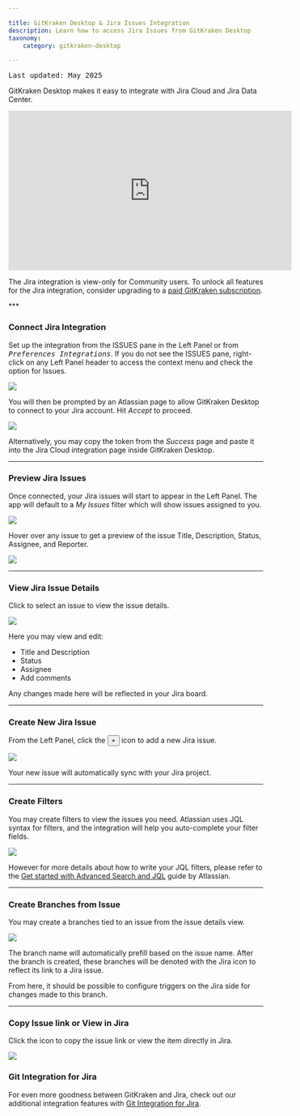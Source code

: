 ```yaml
---

title: GitKraken Desktop & Jira Issues Integration
description: Learn how to access Jira Issues from GitKraken Desktop
taxonomy:
    category: gitkraken-desktop

---
```

<kbd>Last updated: May 2025</kbd>

GitKraken Desktop makes it easy to integrate with Jira Cloud and Jira Data Center.

<div class='embed-container embed-container--16-9'>
    <iframe width="560" height="315" src="https://www.youtube.com/embed/On83cso-w3U" frameborder="0" allowfullscreen></iframe>
</div>

<div class='callout callout--basic'>
    <p>The Jira integration is view-only for Community users. To unlock all features for the Jira integration, consider upgrading to a <a href="https://gitkraken.com/pricing?source=help_center&product=gitkraken">paid GitKraken subscription</a>.</p>
</div>
***

### Connect Jira Integration

Set up the integration from the ISSUES pane in the Left Panel or from <kbd><i>Preferences    <i class='fa fa-caret-right'></i>     Integrations</i></kbd>. If you do not see the ISSUES pane, right-click on any Left Panel header to access the context menu and check the option for Issues.

<img src="/wp-content/uploads/connect-jira-issues-2025.png" srcset="/wp-content/uploads/connect-jira-issues-2025@2x.png" class="help-center-img img-bordered">

You will then be prompted by an Atlassian page to allow GitKraken Desktop to connect to your Jira account. Hit <em>Accept</em> to proceed.

<img src="/wp-content/uploads/connect-atlassian-2025.png" srcset="/wp-content/uploads/connect-atlassian-2025@2x.png" class="help-center-img img-bordered">

Alternatively, you may copy the token from the _Success_ page and paste it into the Jira Cloud integration page inside GitKraken Desktop.

***

### Preview Jira Issues

Once connected, your Jira issues will start to appear in the Left Panel. The app will default to a _My Issues_ filter which will show issues assigned to you.

<img src="/wp-content/uploads/preview-jira-issues-2025.png" srcset="/wp-content/uploads/preview-jira-issues-2025@2x.png" class="help-center-img img-bordered">

Hover over any issue to get a preview of the issue Title, Description, Status, Assignee, and Reporter.

<img src="/wp-content/uploads/hover-issue-2025.png" srcset="/wp-content/uploads/hover-issue-2025@2x.png" class="help-center-img img-bordered">

***

### View Jira Issue Details

Click to select an issue to view the issue details.

<img src="/wp-content/uploads/jira-issue-view.png" srcset="/wp-content/uploads/jira-issue-view@2x.png" class="help-center-img img-bordered">

Here you may view and edit:

 - Title and Description
 - Status
 - Assignee
 - Add comments

Any changes made here will be reflected in your Jira board.

***

### Create New Jira Issue

From the Left Panel, click the <button class='button button--success button--ui button--nolink'>+</button> icon to add a new Jira issue.

<img src="/wp-content/uploads/create-jira-issue-2025.png" srcset="/wp-content/uploads/create-jira-issue-2025@2x.png" class="help-center-img img-bordered">

Your new issue will automatically sync with your Jira project.

***

### Create Filters

You may create filters to view the issues you need. Atlassian uses JQL syntax for filters, and the integration will help you auto-complete your filter fields.

<img src="/wp-content/uploads/create-jira-filter-2025.png" srcset="/wp-content/uploads/create-jira-filter-2025@2x.png" class="help-center-img img-bordered">

However for more details about how to write your JQL filters, please refer to the [Get started with Advanced Search and JQL](https://www.atlassian.com/software/jira/guides/expand-jira/jql#visualize-results) guide by Atlassian.

***

### Create Branches from Issue

You may create a branches tied to an issue from the issue details view.

<img src="/wp-content/uploads/create-branch-jira-integration.gif" class="help-center-img img-bordered">

The branch name will automatically prefill based on the issue name. After the branch is created, these branches will be denoted with the Jira icon to reflect its link to a Jira issue.

From here, it should be possible to configure triggers on the Jira side for changes made to this branch.

***

### Copy Issue link or View in Jira

Click the <kbd> <i class="fa fa-ellipsis-v"></i> </kbd> icon to copy the issue link or view the item directly in Jira.

<img src="/wp-content/uploads/view-jira-issue-2025.png" srcset="/wp-content/uploads/view-jira-issue-2025@2x.png" class="help-center-img img-bordered">

### Git Integration for Jira

For even more goodness between GitKraken and Jira, check out our additional integration features with <a href="/integrations/git-integration-for-jira">Git Integration for Jira</a>.
